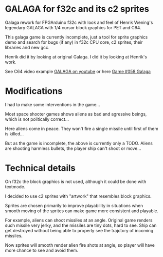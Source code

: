 # GALAGA for f32c and its c2 sprites

Galaga rework for FPGArduino f32c
with look and feel of Henrik Wening's legendary
GALAGA with 1/4 cursor block graphics for PET and C64.

This galaga game is currently incomplete, just a tool for
sprite graphics demo and search for bugs (if any) in f32c CPU core, 
c2 sprites, their libraries and new gcc.

Henrik did it by looking at original Galaga.
I did it by looking at Henrik's work.

See C64 video example
[GALAGA on youtube](https://www.youtube.com/watch?v=4c_li-PBJ6g)
or here
[Game #058 Galaga](http://www.theawardian.de/?p=5153)

# Modifications

I had to make some interventions in the game...

Most space shooter games shows aliens as bad and
agressive beings, which is not politically correct...

Here aliens come in peace.
They won't fire a single missile
until first of them is killed...

But as the game is incomplete, the above is currently
only a TODO. Aliens are shooting harmless bullets, the player
ship can't shoot or move...

# Technical details

On f32c the block graphics is not used, although it could be done with
textmode.

I decided to use c2 sprites with "artwork" that resembles block graphics.

Sprites are chosen primarily to improve playability in situations
when smooth moving of the sprites can make game more consistent and playable.

For example, aliens can shoot missiles at an angle.
Original game renders such missile very jerky, and the missiles
are tiny dots, hard to see. Ship can get destroyed without being able to
properly see the trajctory of incoming missiles. 

Now sprites will smooth render alien fire shots at angle, so player 
will have more chance to see and avoid them.
